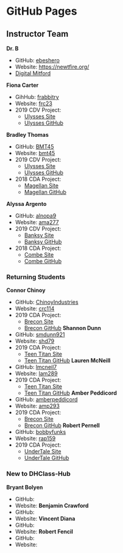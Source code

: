 # GitHub Pages

## Instructor Team

**Dr. B**
* GitHub: [ebeshero](https://github.com/ebeshero)
* Website: https://newtfire.org/
* [Digital Mitford](https://digitalmitford.org/)

**Fiona Carter**
* GihHub: [frabbitry](https://github.com/frabbitry)
* Website: [frc23](https://newtfire.org/~frc23/)
* 2019 CDV Project:
  * [Ulysses Site](http://ulysses.newtfire.org/)
  * [Ulysses GitHub](https://github.com/frabbitry/Ulysses)

**Bradley Thomas**
* GitHub: [BMT45](https://github.com/BMT45)
* Website: [bmt45](https://newtfire.org/~bmt45/)
* 2019 CDV Project:
  * [Ulysses Site](http://ulysses.newtfire.org/)
  * [Ulysses GitHub](https://github.com/frabbitry/Ulysses)
* 2018 CDA Project:
  * [Magellan Site](http://magellan.newtfire.org/)
  * [Magellan GitHub](https://github.com/BMT45/Ferdinand-Magellan-Project/)

**Alyssa Argento**
* GitHub: [alnopa9](https://github.com/alnopa9)
* Website: [ama277](https://newtfire.org/~ama277/)
* 2019 CDV Project:
  * [Banksy Site](http://banksy.newtfire.org/)
  * [Banksy GitHub](https://github.com/alnopa9/Banksy)
* 2018 CDA Project:
  * [Combe Site](http://combe.newtfire.org/)
  * [Combe GitHub](https://github.com/dorothealint/William_Combe_Works)

### Returning Students

**Connor Chinoy**
* GitHub: [ChinoyIndustries](https://github.com/ChinoyIndustries)
* Website: [crc114](https://newtfire.org/~crc114/)
* 2019 CDA Project:
  * [Brecon Site](http://brecon.newtfire.org/)
  * [Brecon GitHub](https://github.com/haggis78/BreconChurch)
**Shannon Dunn**
* GitHub: [smdunn921](https://github.com/smdunn921)
* Website: [shd79](https://newtfire.org/~shd79/)
* 2019 CDA Project:
  * [Teen Titan Site](http://teentitans.newtfire.org/)
  * [Teen Titan GitHub](https://github.com/lmcneil7/teen-titans)
**Lauren McNeill**
* GitHub: [lmcneil7](https://github.com/lmcneil7)
* Website: [lam289](https://newtfire.org/~lam289/)
* 2019 CDA Project:
  * [Teen Titan Site](http://teentitans.newtfire.org/)
  * [Teen Titan GitHub](https://github.com/lmcneil7/teen-titans)
**Amber Peddicord**
* GitHub: [amberpeddicord](https://github.com/amberpeddicord)
* Website: [amp293](https://newtfire.org/~amp293/)
* 2019 CDA Project:
  * [Brecon Site](http://brecon.newtfire.org/)
  * [Brecon GitHub](https://github.com/haggis78/BreconChurch)
**Robert Pernell**
* GitHub: [bobbyfunks](https://github.com/bobbyfunks)
* Website: [rap159](https://newtfire.org/~rap159/)
* 2019 CDA Project:
  * [UnderTale Site](http://undertale.newtfire.org/)
  * [UnderTale GitHub](https://github.com/ajw120/Undertale)

### New to DHClass-Hub

**Bryant Bolyen**
* GitHub: []()
* Website: []()
**Benjamin Crawford**
* GitHub: []()
* Website: []()
**Vincent Diana**
* GitHub: []()
* Website: []()
**Robert Fencil**
* GitHub: []()
* Website: []()

